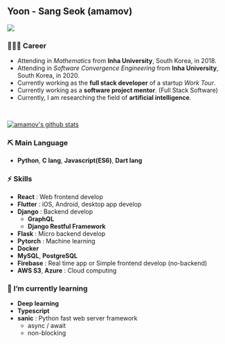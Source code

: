 ## Yoon - Sang Seok (amamov)

![](https://komarev.com/ghpvc/?username=amamov&color=brightgreen)

### 🧑🏻‍💻 Career

- Attending in <i>Mathematics</i> from **Inha University**, South Korea, in 2018.
- Attending in <i>Software Convergence Engineering</i> from **Inha University**, South Korea, in 2020.
- Currently working as the **full stack developer** of a startup <i>Work Tour</i>.
- Currently working as a **software project mentor**. (Full Stack Software)
- Currently, I am researching the field of **artificial intelligence**.

<br>

[![amamov's github stats](https://github-readme-stats.vercel.app/api?username=amamov&show_icons=true&theme=dark)](https://github.com/anuraghazra/github-readme-stats)

### ⛏ Main Language

- **Python**, **C lang**,  <b>Javascript(ES6)</b>, **Dart lang**

### ⚡️ Skills

- **React** : Web frontend develop
- **Flutter** : iOS, Android, desktop app develop
- **Django** : Backend develop
  - **GraphQL**
  - **Django Restful Framework**
- **Flask** : Micro backend develop
- **Pytorch** : Machine learning 
- **Docker**
- **MySQL**, **PostgreSQL**
- **Firebase** : Real time app or Simple frontend develop (no-backend)
- **AWS S3**, **Azure** : Cloud computing


### 🌱 I’m currently learning

- **Deep learning**
- **Typescript**
- **sanic** : Python fast web server framework
  - async / await
  - non-blocking

<!-- <div align=center>

[![instagram](http://img.shields.io/badge/Instagram-FFFFFF?style=flat-square&logo=Instagram&link=https://www.instagram.com/amamov/)](URL)

</div> -->
